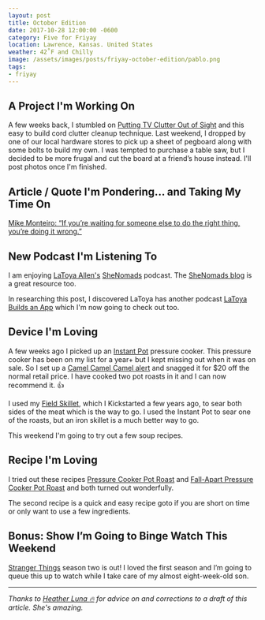 ```yaml
---
layout: post
title: October Edition
date: 2017-10-28 12:00:00 -0600
category: Five for Friyay
location: Lawrence, Kansas. United States
weather: 42˚F and Chilly
image: /assets/images/posts/friyay-october-edition/pablo.png
tags:
- friyay
---
```


## A Project I'm Working On

A few weeks back, I stumbled on [Putting TV Clutter Out of Sight](https://thomaspark.co/2017/10/putting-tv-clutter-out-of-sight/) and this easy to build cord clutter cleanup technique. Last weekend, I dropped by one of our local hardware stores to pick up a sheet of pegboard along with some bolts to build my own. I was tempted to purchase a table saw, but I decided to be more frugal and cut the board at a friend’s house instead. I'll post photos once I'm finished.

## Article / Quote I'm Pondering... and Taking My Time On

[Mike Monteiro: “If you’re waiting for someone else to do the right thing, you’re doing it wrong.”](https://medium.com/aigadc/mike-monteiro-if-youre-waiting-for-someone-else-to-do-the-right-thing-you-re-doing-it-wrong-8ab2b94d98cf)

## New Podcast I'm Listening To

I am enjoying [LaToya Allen's](https://twitter.com/LAbuildsAnApp) [SheNomads](https://shenomads.com/category/podcast/) podcast. The [SheNomads blog](https://shenomads.com/) is a great resource too. 

In researching this post, I discovered LaToya has another podcast [LaToya Builds an App](https://itunes.apple.com/us/podcast/latoya-builds-an-app/id1289059517?mt=2) which I'm now going to check out too.

## Device I'm Loving

A few weeks ago I picked up an [Instant Pot](https://www.amazon.com/Instant-Pot-Multi-Use-Programmable-Pressure/dp/B00FLYWNYQ?tag={{site.amazon_affiliate_id}}) pressure cooker. This pressure cooker has been on my list for a year+ but I kept missing out when it was on sale. So I set up a [Camel Camel Camel alert](https://camelcamelcamel.com/Instant-Pot-Multi-Use-Programmable-Pressure/product/B00FLYWNYQ) and snagged it for $20 off the normal retail price. I have cooked two pot roasts in it and I can now recommend it. :thumbsup: 

I used my [Field Skillet](https://fieldcompany.com/), which I Kickstarted a few years ago, to sear both sides of the meat which is the way to go. I used the Instant Pot to sear one of the roasts, but an iron skillet is a much better way to go.

This weekend I'm going to try out a few soup recipes.

## Recipe I'm Loving

I tried out these recipes [Pressure Cooker Pot Roast](https://www.pressurecookrecipes.com/pressure-cooker-pot-roast/) and [Fall-Apart Pressure Cooker Pot Roast](http://healinggourmet.com/healthy-recipes/fall-apart-pressure-cooker-pot-roast/) and both turned out wonderfully.

The second recipe is a quick and easy recipe goto if you are short on time or only want to use a few ingredients. 

## Bonus: Show I’m Going to Binge Watch This Weekend

[Stranger Things](https://www.netflix.com/title/80057281) season two is out! I loved the first season and I’m going to queue this up to watch while I take care of my almost eight-week-old son. 

----

*Thanks to [Heather Luna :fire:](https://twitter.com/h34th3r329) for advice on and corrections to a draft of this article. She's amazing.*
